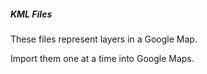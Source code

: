 ##### KML Files

These files represent layers in a Google Map.

Import them one at a time into Google Maps.


